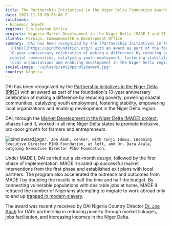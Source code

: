 ```yaml
---
title: The Partnership Initiatives in the Niger Delta Foundation Awards DAI
date: 2021-11-19 09:08:00 Z
solutions:
- Economic Growth
regions: Sub-Saharan Africa
projects: Nigeria—Market Development in the Niger Delta (MADE I and II)
clients: Foreign, Commonwealth & Development Office
summary: 'DAI has been recognized by the [Partnership Initiatives in the Niger Delta
  (PIND)](https://pindfoundation.org/) with an award as part of the foundation''s
  10-year anniversary celebration of making a difference by reducing poverty, powering
  coastal communities, catalyzing youth employment, fostering stability, empowering
  local organizations and enabling development in the Niger Delta region. '
social-image: "/uploads/sm%20pind%20award.jpg"
country: Nigeria
---
```


DAI has been recognized by the [Partnership Initiatives in the Niger Delta (PIND)](https://pindfoundation.org/) with an award as part of the foundation's 10-year anniversary celebration of making a difference by reducing poverty, powering coastal communities, catalyzing youth employment, fostering stability, empowering local organizations and enabling development in the Niger Delta region. 

DAI, through the [Market Development in the Niger Delta (MADE) project](https://www.dai.com/our-work/projects/nigeria-market-development-programme-made), phases I and II, worked in all nine Niger Delta states to promote inclusive, pro-poor growth for farmers and entrepreneurs. 

![pind award.jpg](/uploads/pind%20award.jpg)`Dr. Joe Abah, center, with Tunji Idowu, Incoming Executive Director PIND Foundation, at left, and Dr. Dara Akala, outgoing Executive Director PIND Foundation.`

Under MADE I, DAI carried out a six-month design, followed by the first phase of implementation. MADE II scaled up successful market interventions from the first phase and established exit plans with local partners. The program also accelerated the outreach and outcomes from MADE I by doubling the results in half the time and half the budget. By connecting vulnerable populations with desirable jobs at home, MADE II reduced the number of Nigerians attempting to migrate to work abroad only to end up [trapped in modern slavery](https://dai-global-developments.com/articles/using-market-driven-strategies-to-reduce-poverty-and-human-trafficking-in-nigeria).

The award was recently received by DAI Nigeria Country Director [Dr. Joe Abah](https://www.dai.com/who-we-are/our-team/joe-abah) for DAI’s partnership in reducing poverty through market linkages, jobs facilitation, and increasing incomes in the Niger Delta.